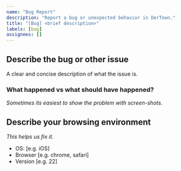 ```yaml
---
name: "Bug Report"
description: "Report a bug or unexpected behavior in DerTown."
title: "[Bug] <brief description>"
labels: [bug]
assignees: []
---
```


## Describe the bug or other issue

A clear and concise description of what the issue is.

### What happened vs what should have happened?

*Sometimes its easiest to show the problem with screen-shots.*

## Describe your browsing environment

*This helps us fix it.*

- OS: [e.g. iOS]
- Browser [e.g. chrome, safari]
- Version [e.g. 22]
